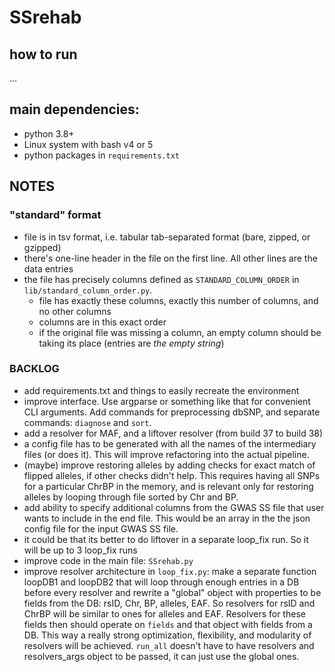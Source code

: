 # SSrehab

## how to run
...

## main dependencies:
 - python 3.8+
 - Linux system with bash v4 or 5
 - python packages in `requirements.txt`


## NOTES

### "standard" format
 - file is in tsv format, i.e. tabular tab-separated format (bare, zipped, or gzipped)
 - there's one-line header in the file on the first line. All other lines are the data entries
 - the file has precisely columns defined as `STANDARD_COLUMN_ORDER` in `lib/standard_column_order.py`.
    - file has exactly these columns, exactly this number of columns, and no other columns
    - columns are in this exact order
    - if the original file was missing a column, an empty column should be taking its place (entries are *the empty string*)




### BACKLOG
 - add requirements.txt and things to easily recreate the environment
 - improve interface. Use argparse or something like that for convenient CLI arguments. Add commands for preprocessing dbSNP, and separate commands: `diagnose` and `sort`.
 - add a resolver for MAF, and a liftover resolver (from build 37 to build 38)
 - a config file has to be generated with all the names of the intermediary files (or does it). This will improve refactoring into the actual pipeline.
 - (maybe) improve restoring alleles by adding checks for exact match of flipped alleles, if other checks didn't help. This requires having all SNPs for a particular ChrBP in the memory, and is relevant only for restoring alleles by looping through file sorted by Chr and BP.
 - add ability to specify additional columns from the GWAS SS file that user wants to include in the end file. This would be an array in the the json config file for the input GWAS SS file.
 - it could be that its better to do liftover in a separate loop_fix run. So it will be up to 3 loop_fix runs
 - improve code in the main file: `SSrehab.py`
 - improve resolver architecture in `loop_fix.py`: make a separate function loopDB1 and loopDB2 that will loop through enough entries in a DB before every resolver and rewrite a "global" object with properties to be fields from the DB: rsID, Chr, BP, alleles, EAF. So resolvers for rsID and ChrBP will be similar to ones for alleles and EAF. Resolvers for these fields then should operate on `fields` and that object with fields from a DB. This way a really strong optimization, flexibility, and modularity of resolvers will be achieved. `run_all` doesn't have to have resolvers and resolvers_args object to be passed, it can just use the global ones.

